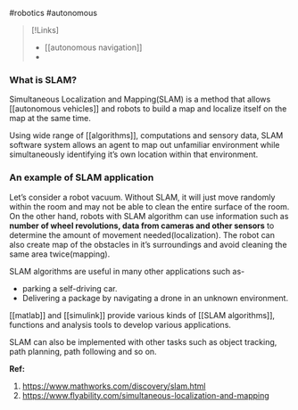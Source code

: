 #robotics #autonomous 

>[!Links]
>- [[autonomous navigation]]
>- 



### What is SLAM?
Simultaneous Localization and Mapping(SLAM) is a method that allows [[autonomous vehicles]] and robots to build a map and localize itself on the map at the same time. 

Using wide range of [[algorithms]], computations and sensory data, SLAM software system allows an agent to map out unfamiliar environment while simultaneously identifying it’s own location within that environment.

### An example of SLAM application
Let’s consider a robot vacuum. Without SLAM, it will just move randomly within the room and may not be able to clean the entire surface of the room. 
On the other hand, robots with SLAM algorithm can use information such as **number of wheel revolutions, data from cameras and other sensors** to determine the amount of movement needed(localization). The robot can also create map of the obstacles in it’s surroundings and avoid cleaning the same area twice(mapping).

SLAM algorithms are useful in many other applications such as-
- parking a self-driving car.
- Delivering a package by navigating a drone in an unknown environment.

[[matlab]] and [[simulink]] provide various kinds of [[SLAM algorithms]], functions and analysis tools to develop various applications.

SLAM can also be implemented with other tasks such as object tracking, path planning, path following and so on.

**Ref:** 
1. https://www.mathworks.com/discovery/slam.html
2. https://www.flyability.com/simultaneous-localization-and-mapping
